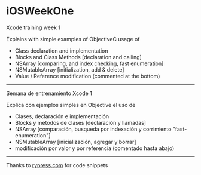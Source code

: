 # iOSWeekOne

Xcode training week 1

Explains with simple examples of ObjectiveC usage of 

  * Class declaration and implementation
  * Blocks and Class Methods [declaration and calling]
  * NSArray [comparing, and index checking, fast enumeration]
  * NSMutableArray [initialization, add & delete]
  * Value / Reference modification (commented at the bottom)

---------

Semana de entrenamiento Xcode 1

Explica con ejemplos simples en Objective el uso de

  * Clases, declaración e implementación
  * Blocks y metodos de clases [declaración y llamadas]
  * NSArray [comparación, busqueda por indexación y corrimiento "fast-enumeration"]
  * NSMutableArray [inicialización, agregar y borrar]
  * modificación por valor y por referencia (comentado hasta abajo)

---------

Thanks to <a href="www.rypress.com">rypress.com</a> for code snippets

